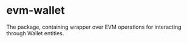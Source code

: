 # evm-wallet
The package, containing wrapper over EVM operations for interacting through Wallet entities.
